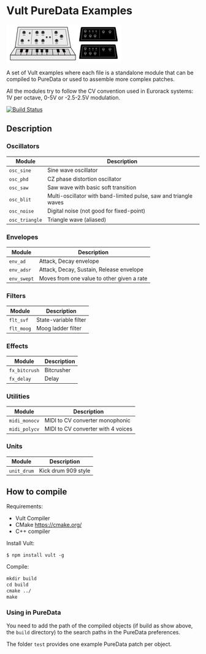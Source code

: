 # Vult PureData Examples

![Vult-Synths](other/synths.png?raw=true "Vult-Synths")

A set of Vult examples where each file is a standalone module that can be compiled to PureData or used to assemble more complex patches.

All the modules try to follow the CV convention used in Eurorack systems: 1V per octave, 0-5V or -2.5-2.5V modulation.

[![Build Status](https://travis-ci.org/modlfo/vult-examples.svg?branch=master)](https://travis-ci.org/modlfo/vult-examples)


## Description

### Oscillators

| Module | Description|
|------- | ---------- |
| `osc_sine`    | Sine wave oscillator
| `osc_phd`     | CZ phase distortion oscillator
| `osc_saw`     | Saw wave with basic soft transition
| `osc_blit`    | Multi-oscillator with band-limited pulse, saw and triangle waves
| `osc_noise`   | Digital noise (not good for fixed-point)
| `osc_triangle` | Triangle wave (aliased)

### Envelopes

| Module | Description|
|------- | ---------- |
| `env_ad`      | Attack, Decay envelope
| `env_adsr`    | Attack, Decay, Sustain, Release envelope
| `env_swept`   | Moves from one value to other given a rate

### Filters

| Module | Description|
|------- | ---------- |
| `flt_svf`     | State-variable filter
| `flt_moog`    | Moog ladder filter

### Effects

| Module | Description|
|------- | ---------- |
| `fx_bitcrush` | Bitcrusher
| `fx_delay`    | Delay

### Utilities

| Module | Description|
|------- | ---------- |
| `midi_monocv` | MIDI to CV converter monophonic
| `midi_polycv` | MIDI to CV converter with 4 voices

### Units

| Module | Description|
|------- | ---------- |
| `unit_drum` | Kick drum 909 style

## How to compile

Requirements:

- Vult Compiler
- CMake https://cmake.org/
- C++ compiler

Install Vult:

```
$ npm install vult -g
```

Compile:

```
mkdir build
cd build
cmake ../
make
```

### Using in PureData

You need to add the path of the compiled objects (if build as show above, the `build` directory) to the search paths in the PureData preferences.

The folder `test` provides one example PureData patch per object.



